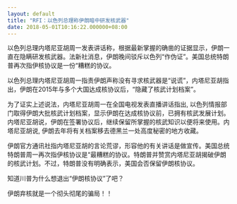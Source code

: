 ```yaml
---
layout: default
title: "RFI：以色列总理称伊朗暗中研发核武器"
date: 2018-05-01T10:16:22.000000+08:00
---
```


以色列总理内塔尼亚胡周一发表讲话称，根据最新掌握的确凿的证据显示，伊朗一直在隐瞒研发核武器。法新社消息，伊朗晚间驳斥以色列“作伪证”。美国总统特朗普再次指伊核协议是一份“糟糕的协议。

以色列总理内塔尼亚胡周一指责伊朗声称没有寻求核武器是“说谎”，内塔尼亚胡指出，伊朗在2015年与多个大国达成核协议后，“隐藏了核武计划档案”。

为了证实上述说法，内塔尼亚胡周一在全国电视发表直播讲话指出, 以色列情报部门取得伊朗大批核武计划档案，显示伊朗在达成核协议前，已拥有核武发展计划。内塔尼亚胡说，伊朗在签署协议后，继续保留所掌握的核武知识以便将来使用。内塔尼亚胡说, 伊朗去年将有关档案移去德黑兰一处高度秘密的地方收藏。

伊朗官方通讯社指内塔尼亚胡的言论荒谬，形容他的有关讲话是做宣传。美国总统特朗普周一再次指伊核协议是“最糟糕的协议。特朗普并赞赏内塔尼亚胡揭破伊朗的核武计划。不过，特朗普没有明确表示，美国会否保留伊朗核协议。

知道川普为什么想退出“伊朗核协议”了吧？


伊朗弃核就是一个彻头彻尾的骗局！！ 

